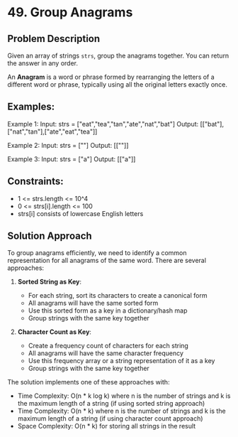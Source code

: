 # 49. Group Anagrams

## Problem Description
Given an array of strings `strs`, group the anagrams together. You can return the answer in any order.

An **Anagram** is a word or phrase formed by rearranging the letters of a different word or phrase, typically using all the original letters exactly once.

## Examples:

Example 1:
Input: strs = ["eat","tea","tan","ate","nat","bat"]
Output: [["bat"],["nat","tan"],["ate","eat","tea"]]

Example 2:
Input: strs = [""]
Output: [[""]]

Example 3:
Input: strs = ["a"]
Output: [["a"]]

## Constraints:
- 1 <= strs.length <= 10^4
- 0 <= strs[i].length <= 100
- strs[i] consists of lowercase English letters

## Solution Approach
To group anagrams efficiently, we need to identify a common representation for all anagrams of the same word. There are several approaches:

1. **Sorted String as Key**:
   - For each string, sort its characters to create a canonical form
   - All anagrams will have the same sorted form
   - Use this sorted form as a key in a dictionary/hash map
   - Group strings with the same key together

2. **Character Count as Key**:
   - Create a frequency count of characters for each string
   - All anagrams will have the same character frequency
   - Use this frequency array or a string representation of it as a key
   - Group strings with the same key together

The solution implements one of these approaches with:
- Time Complexity: O(n * k log k) where n is the number of strings and k is the maximum length of a string (if using sorted string approach)
- Time Complexity: O(n * k) where n is the number of strings and k is the maximum length of a string (if using character count approach)
- Space Complexity: O(n * k) for storing all strings in the result
